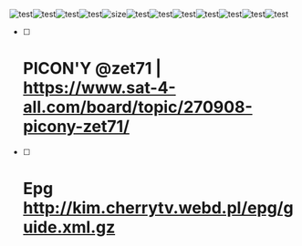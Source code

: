 

![test](http://kim.cherrytv.webd.pl/Silver_Black_2/13%20Ulica-BACK.png?raw=true)![test](http://kim.cherrytv.webd.pl/Silver_Black_2/ATM%20Rozrywka%20HD.png?raw=true)![test](http://kim.cherrytv.webd.pl/Silver_Black_2/Canal%2B%204K-BACK8%20HD.png?raw=true)![test](http://kim.cherrytv.webd.pl/Silver_Black_2/FilmboxAction.pl.png?raw=true)![size](http://kim.cherrytv.webd.pl/Silver_Black_2/H2.png?raw=true)![test](http://kim.cherrytv.webd.pl/Silver_Black_2/Gold%20TV%20HD.png?raw=true)![test](http://kim.cherrytv.webd.pl/Silver_Black_2/Insight%20TV.png?raw=true)![test](http://kim.cherrytv.webd.pl/Silver_Black_2/Hustler%20HD.png?raw=true)![test](http://kim.cherrytv.webd.pl/Silver_Black_2/FilmboxAction.pl.png?raw=true)![test](http://kim.cherrytv.webd.pl/Silver_Black_2/H2.png?raw=true)![test](http://kim.cherrytv.webd.pl/Silver_Black_2/Polsat%20Film-BACK%20HD.png?raw=true)![test](http://kim.cherrytv.webd.pl/Silver_Black_2/nSport%2B-BACK.png?raw=true)




- [ ] # **PICON'Y @zet71 |** https://www.sat-4-all.com/board/topic/270908-picony-zet71/


- [ ] # **Epg**  []()http://kim.cherrytv.webd.pl/epg/guide.xml.gz
